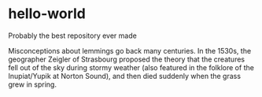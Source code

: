 # hello-world
Probably the best repository ever made

Misconceptions about lemmings go back many centuries. In the 1530s, the geographer Zeigler of Strasbourg proposed the theory that the creatures fell out of the sky during stormy weather (also featured in the folklore of the Inupiat/Yupik at Norton Sound), and then died suddenly when the grass grew in spring.
